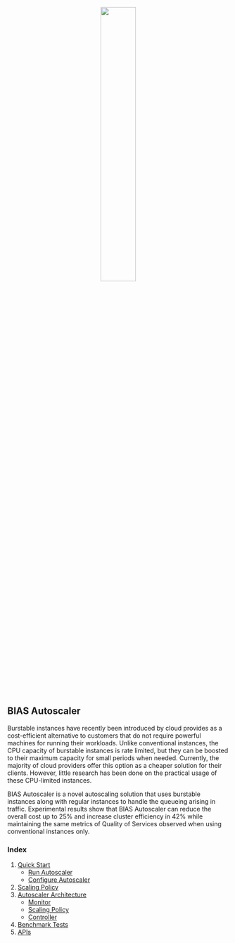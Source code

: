 <p align="center"><img src="https://jaimedantas.com/BIAS-autoscaler/docs/img/BIAS_logo.png" height="40%" width="40%"> </p>

## BIAS Autoscaler
Burstable instances have recently been introduced by cloud provides as a
cost-efficient alternative to customers that do not require powerful machines
for running their workloads. Unlike conventional instances, the CPU capacity
of burstable instances is rate limited, but they can be boosted to their maximum
capacity for small periods when needed. Currently, the majority of cloud providers
offer this option as a cheaper solution for their clients. However, little research
has been done on the practical usage of these CPU-limited instances. 

BIAS Autoscaler is a novel autoscaling solution that uses burstable 
instances along with regular instances to handle the queueing arising in traffic. 
Experimental results show that BIAS Autoscaler 
can reduce the overall cost up to 25% and increase cluster efficiency in 
42% while maintaining the same metrics of Quality of Services observed when
 using conventional instances only.

### Index

1. [Quick Start](src/1-quick-start.md)
   - [Run Autoscaler](src/1-1-run.md)
   - [Configure Autoscaler](src/1-2-configure.md)
2. [Scaling Policy](src/2-scaling-policy.md)
3. [Autoscaler Architecture](src/3-architecture.md)
   - [Monitor](src/3-1-monitor.md)
   - [Scaling Policy](src/3-2-scaling-policy.md)
   - [Controller](src/3-3-controller.md)
4. [Benchmark Tests](src/4-benchmark-tests.md)
5. [APIs](src/5-apis.md)
